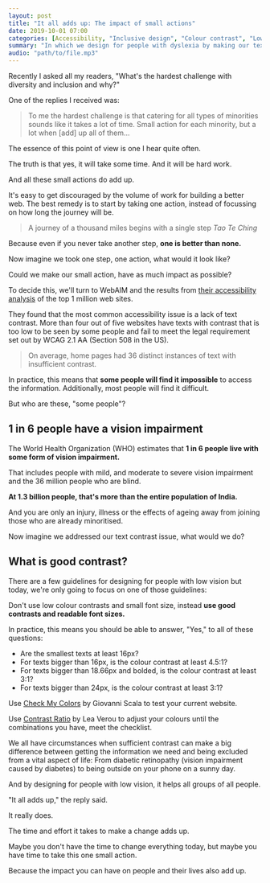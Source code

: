 ```yaml
---
layout: post
title: "It all adds up: The impact of small actions"
date: 2019-10-01 07:00
categories: [Accessibility, "Inclusive design", "Colour contrast", "Low vision"]
summary: "In which we design for people with dyslexia by making our text as readable as possible."
audio: "path/to/file.mp3"
---
```

Recently I asked all my readers, "What's the hardest challenge with diversity and inclusion and why?"

One of the replies I received was:

> To me the hardest challenge is that catering for all types of minorities sounds like it takes a lot of time. Small action for each minority, but a lot when \[add] up all of them...

The essence of this point of view is one I hear quite often.

The truth is that yes, it will take some time. And it will be hard work.

And all these small actions do add up.

It's easy to get discouraged by the volume of work for building a better web. The best remedy is to start by taking one action, instead of focussing on how long the journey will be.

> A journey of a thousand miles begins with a single step <cite>Tao Te Ching</cite>

Because even if you never take another step, **one is better than none.**

Now imagine we took one step, one action, what would it look like?

Could we make our small action, have as much impact as possible?

To decide this, we'll turn to WebAIM and the results from [their accessibility analysis][analysis] of the top 1 million web sites.

They found that the most common accessibility issue is a lack of text contrast. More than four out of five websites have texts with contrast that is too low to be seen by some people and fail to meet the legal requirement set out by WCAG 2.1 AA (Section 508 in the US).

> On average, home pages had 36 distinct instances of text with insufficient contrast.

In practice, this means that **some people will find it impossible** to access the information. Additionally, most people will find it difficult.

But who are these, "some people"?

## 1 in 6 people have a vision impairment

The World Health Organization (WHO) estimates that **1 in 6 people live with some form of vision impairment.**

That includes people with mild, and moderate to severe vision impairment and the 36 million people who are blind.

**At 1.3 billion people, that's more than the entire population of India.**

And you are only an injury, illness or the effects of ageing away from joining those who are already minoritised.

Now imagine we addressed our text contrast issue, what would we do?

## What is good contrast?

There are a few guidelines for designing for people with low vision but today, we're only going to focus on one of those guidelines:

Don't use low colour contrasts and small font size, instead **use good contrasts and readable font sizes.**

In practice, this means you should be able to answer, "Yes," to all of these questions:

- Are the smallest texts at least 16px?
- For texts bigger than 16px, is the colour contrast at least 4.5:1?
- For texts bigger than 18.66px and bolded, is the colour contrast at least 3:1?
- For texts bigger than 24px, is the colour contrast at least 3:1?

Use [Check My Colors][check] by Giovanni Scala to test your current website.

Use [Contrast Ratio][contrast] by Lea Verou to adjust your colours until the combinations you have, meet the checklist.

We all have circumstances when sufficient contrast can make a big difference between getting the information we need and being excluded from a vital aspect of life: From diabetic retinopathy (vision impairment caused by diabetes) to being outside on your phone on a sunny day.

And by designing for people with low vision, it helps all groups of all people.

"It all adds up," the reply said.

It really does.

The time and effort it takes to make a change adds up.

Maybe you don't have the time to change everything today, but maybe you have time to take this one small action.

Because the impact you can have on people and their lives also add up.

[analysis]: https://webaim.org/projects/million/
[check]: http://www.checkmycolours.com/
[contrast]: https://contrast-ratio.com
